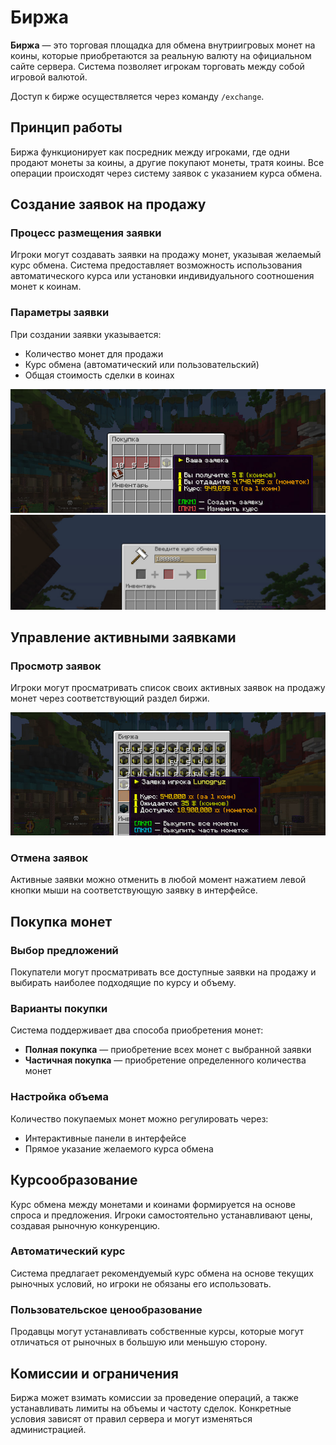 # Биржа

**Биржа** — это торговая площадка для обмена внутриигровых монет на коины, которые приобретаются за реальную валюту на официальном сайте сервера. Система позволяет игрокам торговать между собой игровой валютой.

Доступ к бирже осуществляется через команду `/exchange`.

## Принцип работы

Биржа функционирует как посредник между игроками, где одни продают монеты за коины, а другие покупают монеты, тратя коины. Все операции происходят через систему заявок с указанием курса обмена.

## Создание заявок на продажу

### Процесс размещения заявки

Игроки могут создавать заявки на продажу монет, указывая желаемый курс обмена. Система предоставляет возможность использования автоматического курса или установки индивидуального соотношения монет к коинам.

### Параметры заявки

При создании заявки указывается:
- Количество монет для продажи
- Курс обмена (автоматический или пользовательский)
- Общая стоимость сделки в коинах

![Демонстрация изменения курса](/docs/lite-anarchy/osnovnye-mekhaniki/assets/birzha2.jpg) ![Демонстрация изменения курса](/docs/lite-anarchy/osnovnye-mekhaniki/assets/birzha23.jpg)

## Управление активными заявками

### Просмотр заявок

Игроки могут просматривать список своих активных заявок на продажу монет через соответствующий раздел биржи.

![Демонстрация просмотра заявок](/docs/lite-anarchy/osnovnye-mekhaniki/assets/birzha3.jpg)

### Отмена заявок

Активные заявки можно отменить в любой момент нажатием левой кнопки мыши на соответствующую заявку в интерфейсе.

## Покупка монет

### Выбор предложений

Покупатели могут просматривать все доступные заявки на продажу и выбирать наиболее подходящие по курсу и объему.

### Варианты покупки

Система поддерживает два способа приобретения монет:
- **Полная покупка** — приобретение всех монет с выбранной заявки
- **Частичная покупка** — приобретение определенного количества монет

### Настройка объема

Количество покупаемых монет можно регулировать через:
- Интерактивные панели в интерфейсе
- Прямое указание желаемого курса обмена

## Курсообразование

Курс обмена между монетами и коинами формируется на основе спроса и предложения. Игроки самостоятельно устанавливают цены, создавая рыночную конкуренцию.

### Автоматический курс

Система предлагает рекомендуемый курс обмена на основе текущих рыночных условий, но игроки не обязаны его использовать.

### Пользовательское ценообразование

Продавцы могут устанавливать собственные курсы, которые могут отличаться от рыночных в большую или меньшую сторону.

## Комиссии и ограничения

Биржа может взимать комиссии за проведение операций, а также устанавливать лимиты на объемы и частоту сделок. Конкретные условия зависят от правил сервера и могут изменяться администрацией.
